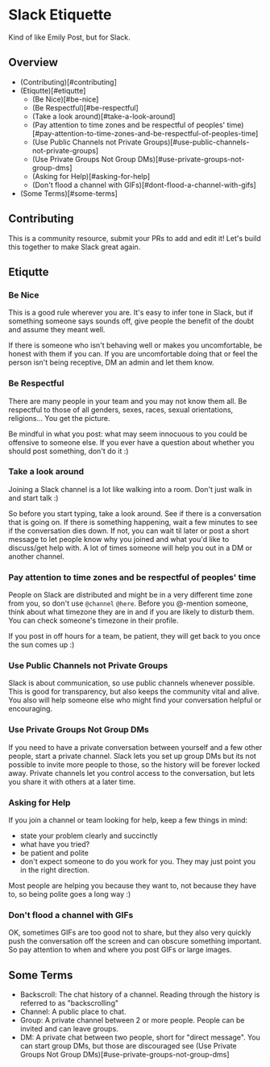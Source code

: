 # Slack Etiquette
Kind of like Emily Post, but for Slack.

## Overview

* (Contributing)[#contributing]
* (Etiqutte)[#etiqutte]
    * (Be Nice)[#be-nice]
    * (Be Respectful)[#be-respectful]
    * (Take a look around)[#take-a-look-around]
    * (Pay attention to time zones and be respectful of peoples' time)[#pay-attention-to-time-zones-and-be-respectful-of-peoples-time]
    * (Use Public Channels not Private Groups)[#use-public-channels-not-private-groups]
    * (Use Private Groups Not Group DMs)[#use-private-groups-not-group-dms]
    * (Asking for Help)[#asking-for-help]
    * (Don't flood a channel with GIFs)[#dont-flood-a-channel-with-gifs]
* (Some Terms)[#some-terms]


## Contributing

This is a community resource, submit your PRs to add and edit it! Let's build this together to make Slack great again.

## Etiqutte

### Be Nice

This is a good rule wherever you are. It's easy to infer tone in Slack, but if something someone says
sounds off, give people the benefit of the doubt and assume they meant well.

If there is someone who isn't behaving well or makes you uncomfortable, be honest with them if you can.
If you are uncomfortable doing that or feel the person isn't being receptive, DM an admin and let them know.

### Be Respectful

There are many people in your team and you may not know them all. Be respectful to those of
all genders, sexes, races, sexual orientations, religions... You get the picture.

Be mindful in what you post: what may seem innocuous to you could be offensive to someone else.
If you ever have a question about whether you should post something, don't do it :)


### Take a look around

Joining a Slack channel is a lot like walking into a room. Don't just walk in and start talk :)

So before you start typing, take a look around. See if there is a conversation that is going on.
If there is something happening, wait a few minutes to see if the conversation dies down. If not,
you can wait til later or post a short message to let people know why you joined and what you'd like
to discuss/get help with. A lot of times someone will help you out in a DM or another channel.


### Pay attention to time zones and be respectful of peoples' time

People on Slack are distributed and might be in a very different time zone from you, so don't use `@channel`
`@here`. Before you @-mention someone, think about what timezone they are in and if you are likely to disturb them.
You can check someone's timezone in their profile.

If you post in off hours for a team, be patient, they will get back to you once the sun comes up :)

### Use Public Channels not Private Groups

Slack is about communication, so use public channels whenever possible. This is good for transparency,
but also keeps the community vital and alive. You also will help someone else who might find your conversation
helpful or encouraging.

### Use Private Groups Not Group DMs

If you need to have a private conversation between yourself and a few other people, start a private channel.
Slack lets you set up group DMs but its not possible to invite more people to those, so the history will be
forever locked away. Private channels let you control access to the conversation, but lets you share it
with others at a later time.

### Asking for Help

If you join a channel or team looking for help, keep a few things in mind:

* state your problem clearly and succinctly
* what have you tried?
* be patient and polite
* don't expect someone to do you work for you. They may just point you in the right direction.

Most people are helping you because they want to, not because they have to, so being polite goes a long way :)

### Don't flood a channel with GIFs

OK, sometimes GIFs are too good not to share, but they also very quickly push the conversation off the screen
and can obscure something important. So pay attention to when and where you post GIFs or large images.


## Some Terms

 * Backscroll: The chat history of a channel. Reading through the history is referred to as "backscrolling"
 * Channel: A public place to chat.
 * Group: A private channel between 2 or more people. People can be invited and can leave groups.
 * DM: A private chat between two people, short for "direct message". You can start group DMs, but those are discouraged
 see (Use Private Groups Not Group DMs)[#use-private-groups-not-group-dms]

